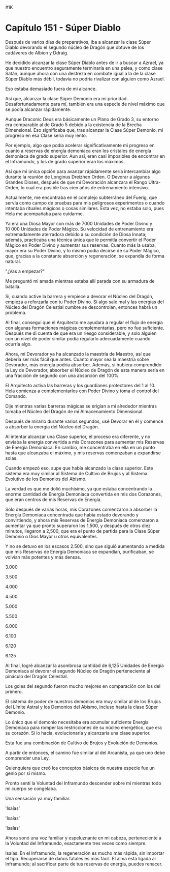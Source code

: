 
#1K 

# Capítulo 151 - Súper Diablo


Después de varios días de preparativos, iba a alcanzar la clase Súper Diablo devorando el segundo núcleo de Dragón que obtuve de los cadáveres de Albion y Ddraig.

He decidido alcanzar la clase Súper Diablo antes de ir a buscar a Azrael, ya que nuestro encuentro seguramente terminaría en una pelea, y como clase Satán, aunque ahora con una destreza en combate igual a la de la clase Súper Diablo más débil, todavía no podría rivalizar con alguien como Azrael.

Eso estaba demasiado fuera de mi alcance.

Así que, alcanzar la clase Súper Demonio era mi prioridad. Desafortunadamente para mí, también era una especie de nivel máximo que se podía alcanzar rápidamente.

Aunque Draconic Deus era básicamente un Plano de Grado 3, su entorno era comparable al de Grado 5 debido a la existencia de la Brecha Dimensional. Eso significaba que, tras alcanzar la Clase Súper Demonio, mi progreso en esa Clase sería muy lento.

Por ejemplo, algo que podía acelerar significativamente mi progreso en cuanto a reservas de energía demoníaca eran los cristales de energía demoníaca de grado superior. Aun así, eran casi imposibles de encontrar en el Inframundo, y los de grado superior eran los máximos.

Así que mi única opción para avanzar rápidamente sería intercambiar algo durante la reunión de Longinus Dreizhen Orden. O Devorar a algunos Grandes Dioses, después de que mi Devoración alcanzara el Rango Ultra-Orden, lo cual era posible tras cien años de entrenamiento intensivo.

Actualmente, me encontraba en el complejo subterráneo del Fuerig, que servía como campo de pruebas para mis peligrosos experimentos o cuando intentaba rituales mágicos o cosas similares. Esta vez, no estaba solo, pues Hela me acompañaba para cuidarme.

Ya era una Diosa Mayor con más de 7000 Unidades de Poder Divino y 10 000 Unidades de Poder Mágico. Su velocidad de entrenamiento era extremadamente aterradora debido a su condición de Diosa Innata; además, practicaba una técnica única que le permitía convertir el Poder Mágico en Poder Divino y aumentar sus reservas. Cuanto más la usaba, mayor era su Poder Divino, y lo mismo podía decirse de su Poder Mágico, que, gracias a la constante absorción y regeneración, se expandía de forma natural.

"¿Vas a empezar?"

Me preguntó mi amada mientras estaba allí parada con su armadura de batalla.

Sí, cuando active la barrera y empiece a devorar el Núcleo del Dragón, empieza a reforzarla con tu Poder Divino. Si algo sale mal y las energías del Núcleo del Dragón Celestial cumbre se descontrolan, entonces habrá un problema.

Al final, conseguí que el Arquitecto me ayudara a regular el flujo de energía con algunas formaciones mágicas complementarias, pero no fue suficiente. Después me di cuenta de que era un riesgo considerable, y solo alguien con un nivel de poder similar podía regularlo adecuadamente cuando ocurría algo.

Ahora, mi Devorador ya ha alcanzado la maestría de Maestro, así que debería ser más fácil que antes. Cuanto mayor sea la maestría sobre Devorador, más energía podría absorber. Además, si hubiera comprendido la Ley de Devorador, absorber el Núcleo de Dragón de esta manera sería en una fracción de segundo con una absorción del 100%.

El Arquitecto activa las barreras y los guardianes protectores del 1 al 10. Hela comienza a complementarlos con Poder Divino y toma el control del Comando.

Dije mientras varias barreras mágicas se erigían a mi alrededor mientras tomaba el Núcleo del Dragón de mi Almacenamiento Dimensional.

Después de mirarlo durante varios segundos, usé Devorar en él y comencé a absorber la energía del Núcleo del Dragón.

Al intentar alcanzar una Clase superior, el proceso era diferente, y no enviaba la energía convertida a mis Corazones para aumentar mis Reservas de Energía Demoníaca. En cambio, me concentraba en ella en un punto hasta que alcanzaba el máximo, y mis reservas comenzaban a expandirse solas.

Cuando empezó eso, supe que había alcanzado la clase superior. Este sistema era muy similar al Sistema de Cultivo de Brujos y al Sistema Evolutivo de los Demonios del Abismo.

La verdad es que me dolió muchísimo, ya que estaba concentrando la enorme cantidad de Energía Demoniaca convertida en mis dos Corazones, que eran centros de mis Reservas de Energía.

Solo después de varias horas, mis Corazones comenzaron a absorber la Energía Demoniaca concentrada que había estado devorando y convirtiendo, y ahora mis Reservas de Energía Demoniaca comenzaron a aumentar ya que pronto superaron los 1,500, y después de otros diez minutos, llegaron a 2,500, que era el punto de partida para la Clase Súper Demonio o Dios Mayor u otros equivalentes.

Y no se detuvo en los escasos 2.500, sino que siguió aumentando a medida que mis Reservas de Energía Demoníaca se expandían, purificaban, se volvían más potentes y más densas.

3.000

3.500

4.000

4.500

5.000

5.500

6.000

6.100

6.120

6.125

Al final, logré alcanzar la asombrosa cantidad de 6,125 Unidades de Energía Demoníaca al devorar el segundo Núcleo de Dragón perteneciente al pináculo del Dragón Celestial.

Los goles del segundo fueron mucho mejores en comparación con los del primero.

El sistema de poder de nuestros demonios era muy similar al de los Brujos del Límite Astral y los Demonios del Abismo, incluso hasta la clase Súper Demonio.

Lo único que el demonio necesitaba era acumular suficiente Energía Demoníaca para romper las restricciones de su núcleo energético, que era su corazón. Si lo hacía, evolucionaría y alcanzaría una clase superior.

Esta fue una combinación de Cultivo de Brujos y Evolución de Demonios.

A partir de entonces, el camino fue similar al del Arcanista, ya que uno debe comprender una Ley.

Quienquiera que creó los conceptos básicos de nuestra especie fue un genio por sí mismo.

Pronto sentí la Voluntad del Inframundo descender sobre mí mientras todo mi cuerpo se congelaba.

Una sensación ya muy familiar.

'Isaías'

'Isaías'

'Isaías'

Ahora sonó una voz familiar y espeluznante en mi cabeza, perteneciente a la Voluntad del Inframundo, exactamente tres veces como siempre.

Isaías: En el Inframundo, la regeneración es mucho más rápida, sin importar el tipo. Recuperarse de daños fatales es más fácil. El alma está ligada al Inframundo; al sacrificar parte de tus reservas de energía, puedes renacer.
